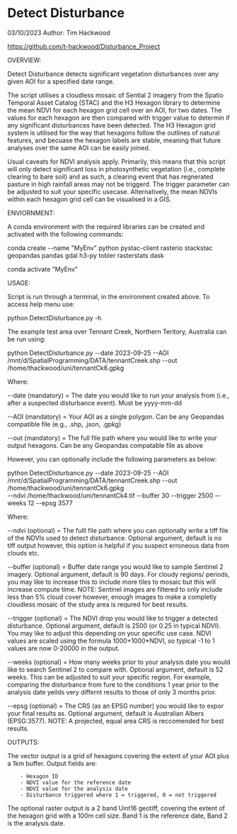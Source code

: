 # Detect Disturbance

03/10/2023
Author: Tim Hackwood

https://github.com/t-hackwood/Disturbance_Project

OVERVIEW:

Detect Disturbance detects significant vegetation disturbances over any given AOI for a specified date range. 

The script utilises a cloudless mosaic of Sential 2 imagery from the Spatio Temporal Asset Catalog (STAC) and the H3 Hexagon library 
to determine the mean NDVI for each hexagon grid cell over an AOI, for two dates. The values for each hexagon are then compared
with trigger value to determin if any significant disturbances have been detected. The H3 Hexagon grid system is utilised for
the way that hexagons follow the outlines of natural features, and becuase the hexagon labels are stable, meaning that future 
analyses over the same AOI can be easily joined. 

Usual caveats for NDVI analysis apply. Primarily, this means that this script will only detect significant loss in photosynthetic
vegetation (i.e., complete clearing to bare soil) and as such, a clearing event that has regnerated pasture in high rainfall areas
may not be triggerd. The trigger parameter can be adjusted to suit your specific usecase. Alternatively, the mean NDVIs within each hexagon grid cell can be visualised in a GIS.

ENVIORNMENT: 

A conda environment with the required libraries can be created and activated with the following commands:

conda create --name "MyEnv" python pystac-client rasterio stackstac geopandas pandas gdal h3-py tobler rasterstats dask

conda activate "MyEnv"

USAGE:

Script is run through a terminal, in the environment created above. To access help menu use: 

python DetectDisturbance.py -h

The example test area over Tennant Creek, Northern Teritory, Australia can be run using:

python DetectDisturbance.py --date 2023-09-25 --AOI /mnt/d/SpatialProgramming/DATA/tennantCreek.shp  --out /home/thackwood/uni/tennantCk6.gpkg

Where:

--date (mandatory) = 	The date you would like to run your analysis from (i.e., after a suspected disturbance event). Must be yyyy-mm-dd

--AOI (mandatory) = 	Your AOI as a single polygon. Can be any Geopandas compatible file (e.g., .shp, .json, .gpkg)

--out (mandatory) = 	The full file path where you would like to write your output hexagons. Can be any Geopandas compatable file as above

However, you can optionally include the following parameters as below:  

python DetectDisturbance.py --date 2023-09-25 --AOI /mnt/d/SpatialProgramming/DATA/tennantCreek.shp  --out /home/thackwood/uni/tennantCk6.gpkg  
--ndvi /home/thackwood/uni/tennantCk4.tif --buffer 30 --trigger 2500 --weeks 12 --epsg 3577

Where:

--ndvi (optional) = 	The fulll file path where you can optionally write a tiff file of the NDVIs used to detect disturbance. Optional argument,
			default is no tiff output however, this option is helpful if you suspect erroneous data from clouds etc.
					
--buffer (optional) = 	Buffer date range you would like to sample Sentinel 2 imagery. Optional argument, default is 90 days. For cloudy regions/
			periods, you may like to increase this to include more tiles to mosaic but this will increase compute time. NOTE: Sentinel
			images are filtered to only include less than 5% cloud cover however, enough images to make a completly cloudless mosaic
			of the study area is requred for best results. 
					  
--trigger (optional) =	The NDVI drop you would like to trigger a detected disturbance. Optional argument, default is 2500 (or 0.25 in typical NDVI).
			You may like to adjust this depending on your specific use case. NDVI values are scaled using the formula 1000+1000*NDVI, so
			typical -1 to 1 values are now 0-20000 in the output. 

--weeks (optional) =	How many weeks prior to your analysis date you would like to search Sentinel 2 to compare with. Optional argument, default is
			52 weeks. This can be adjusted to suit your specific region. For example, comparing the disturbance from fure to the 
			conditions 1 year prior to the analysis date yeilds very differnt results to those of only 3 months prior.

--epsg (optional) = 	The CRS (as an EPSG number) you would like to expor your final results as. Optional argument, default is Australian Albers
			(EPSG:3577). NOTE: A projected, equal area CRS is reccomended for best results.
						
OUTPUTS:

The vector output is a grid of hexagons covering the extent of your AOI plus a 1km buffer. Output fields are:

		- Hexagon ID
		- NDVI value for the reference date
		- NDVI value for the analysis date
		- Disturbance triggered where 1 = triggered, 0 = not triggered

The optional raster output is a 2 band Uint16 geotiff, covering the extent of the hexagon grid with a 100m cell size. Band 1 is the reference date, Band
2 is the analysis date. 
